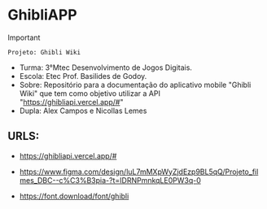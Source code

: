 # GhibliAPP
>[!Important]
 > `Projeto: Ghibli Wiki`
>- Turma: 3°Mtec Desenvolvimento de Jogos Digitais.
>- Escola: Etec Prof. Basilides de Godoy.
>- Sobre: Repositório para a documentação do aplicativo mobile "Ghibli Wiki" que tem como objetivo utilizar a API "https://ghibliapi.vercel.app/#"
>- Dupla: Alex Campos e Nicollas Lemes



## URLS:

- https://ghibliapi.vercel.app/#

- https://www.figma.com/design/luL7mMXpWyZjdEzp9BL5qQ/Projeto_filmes_DBC--c%C3%B3pia-?t=IDRNPmnkqLE0PW3q-0

- https://font.download/font/ghibli

